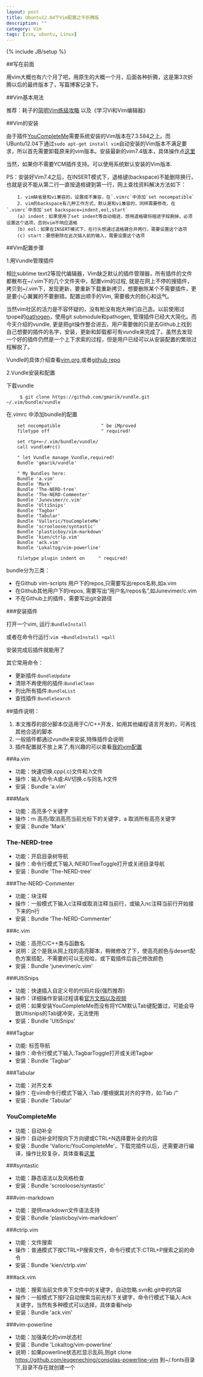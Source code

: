 ```yaml
---
layout: post
title: Ubuntu12.04下Vim配置之不折腾版
description: ""
category: Vim
tags: [vim, ubuntu, Linux]
---
```

{% include JB/setup %}

##写在前面

用vim大概也有六个月了吧，用原生的大概一个月，后面各种折腾，这是第3次折腾以后的最终版本了，写篇博客记录下。

##Vim基本用法

推荐：耗子的[简明Vim练级攻略](http://coolshell.cn/articles/5426.html) 以及《学习Vi和Vim编辑器》

##Vim的安装

由于插件[YouCompleteMe](https://github.com/Valloric/YouCompleteMe)需要系统安装的Vim版本在7.3.584之上。而UBuntu12.04下通过`sudo apt-get install vim`自动安装的Vim版本不满足要求，所以首先需要卸载原来的vim版本。安装最新的vim7.4版本，具体操作点[这里](/2013/12/17/vim-setup.html)

当然，如果你不需要YCM插件支持。可以使用系统默认安装的Vim版本.

PS：安装好Vim7.4之后，在INSERT模式下，退格键(backspace)不能删除换行，也就是说不能从第二行一直按退格键到第一行，网上查找资料解决方法如下：

		1. vim缺省是和vi兼容的，设置成不兼容，在`.vimrc`中添加`set nocompatible`  
		2. vim的backspace有几种工作方式，默认是和vi兼容的，同样需要修改，在`.vimrc`中添加`set backspace=indent,eol,start`  
		(a) indent：如果使用了set indent等自动缩进，想用退格键将缩进字段删掉，必须设置这个选项，否则vim不响应退格  
		(b) eol：如果在INSERT模式下，在行头想通过退格键合并两行，需要设置这个选项  
		(c) start：要想删除在此次插入前的输入，需要设置这个选项  

##Vim配置步骤

1.用Vundle管理插件

相比sublime text2等现代编辑器，Vim缺乏默认的插件管理器，所有插件的文件都散布在~/.vim下的几个文件夹中，配置vim的过程, 就是在网上不停的搜插件，拷贝到~/.vim下，发现更新，要重新下载重新拷贝，想要删除某个不需要插件，更是要小心翼翼的不要删错。配置出顺手的Vim, 需要极大的耐心和运气。

当然vim社区的活力是不容怀疑的，没有枪没有炮大神们自己造。以前使用过tpope的[pathogen](https://github.com/tpope/vim-pathogen)，使用git submodule和pathogen, 管理插件已经大大简化。而今天介绍的vundle, 更是把git操作整合进去，用户需要做的只是去Github上找到自己想要的插件的名字，安装，更新和卸载都可有vundle来完成了。虽然去发现一个好的插件仍然是一个上下求索的过程，但是用户已经可以从安装配置的繁琐过程解脱了。

Vundle的具体介绍查看[vim.org](http://www.vim.org/scripts/script.php?script_id=3458),或者[github repo](https://github.com/gmarik/Vundle.vim)

2.Vundle安装和配置

下载vundle

         $ git clone https://github.com/gmarik/vundle.git ~/.vim/bundle/vundle

在.vimrc 中添加bundle的配置

		set nocompatible               " be iMproved
		filetype off                   " required!
		
		set rtp+=~/.vim/bundle/vundle/
		call vundle#rc()
		
		" let Vundle manage Vundle,required! 
		Bundle 'gmarik/vundle'
		
		" My Bundles here:
        Bundle 'a.vim'
        Bundle 'Mark'
        Bundle 'The-NERD-tree'
        Bundle 'The-NERD-Commenter'
        Bundle 'Junevimer/c.vim'
        Bundle 'UltiSnips'
        Bundle 'Tagbar'
        Bundle 'Tabular'
        Bundle 'Valloric/YouCompleteMe'
        Bundle 'scrooloose/syntastic'
        Bundle 'plasticboy/vim-markdown'
        Bundle 'kien/ctrlp.vim'
        Bundle 'ack.vim'
        Bundle 'Lokaltog/vim-powerline'
        
		filetype plugin indent on     " required!

bundle分为三类：

* 在Github vim-scripts 用户下的repos,只需要写出repos名称,如a.vim
* 在Github其他用户下的repos, 需要写出“用户名/repos名”,如Junevimer/c.vim
* 不在Github上的插件，需要写出git全路径

###安装插件

打开一个vim, 运行:`BundleInstall`

或者在命令行运行:`vim +BundleInstall +qall`

安装完成后插件就能用了

其它常用命令：

* 更新插件:`BundleUpdate`
* 清除不再使用的插件:`BundleClean`
* 列出所有插件:`BundleList`
* 查找插件:`BundleSearch`

##插件说明：

1. 本文推荐的部分脚本仅适用于C/C++开发，如用其他编程语言开发的，可再找其他合适的脚本
2. 一般插件都通过vundle来安装,特殊插件会说明
3. 插件配置就不放上来了,有兴趣的可以查看[我的vim配置](https://github.com/Junevimer/vim.cfg/blob/master/vimrc)

###a.vim
* 功能：快速切换.cpp(.c)文件和.h文件
* 操作：输入命令:A或:AV切换.c与同名.h文件
* 安装：Bundle 'a.vim'

###Mark
* 功能：高亮多个关键字
* 操作：<leader>m 高亮/取消高亮当前光标下的关键字，<leader>a 取消所有高亮关键字
* 安装：Bundle 'Mark'

### The-NERD-tree
* 功能：开启目录树导航
* 操作：命令行模式下输入:NERDTreeToggle打开或关闭目录导航
* 安装：Bundle 'The-NERD-tree'

###The-NERD-Commenter
* 功能：块注释
* 操作：一般模式下输入<leader>c<space>注释或取消注释当前行，或输入n<leader>c<space>注释当前行开始接下来的n行
* 安装：Bundle 'The-NERD-Commenter'

###c.vim
* 功能：高亮C/C++类与函数名
* 说明：这个是我从网上找的高亮脚本，稍微修改了下，使高亮颜色与desert配色方案搭配，不需要的可以无视哈，或下载插件后自己修改颜色
* 安装：Bundle 'junevimer/c.vim'

###UltiSnips
* 功能：快速插入自定义号的代码片段(强烈推荐)
* 操作：详细操作安装过程请看[官方文档以及视频](https://github.com/SirVer/ultisnips)
* 说明：如果安装YouCompleteMe而没有将YCM默认Tab键配置过，可能会导致Ultisnips的Tab键冲突，无法使用
* 安装：Bundle 'UltiSnips'

###Tagbar
* 功能: 标签导航
* 操作：命令行模式下输入:TagbarToggle打开或关闭Tagbar
* 安装：Bundle 'Tagbar'

###Tabular
* 功能：对齐文本
* 操作：在vim命令行模式下输入 :Tab /要根据其对齐的字符，如:Tab /"
* 安装：Bundle 'Tabular'

### YouCompleteMe
* 功能：自动补全
* 操作：自动补全时按向下方向键或CTRL+N选择要补全的内容
* 安装：Bundle 'Valloric/YouCompleteMe'，下载完插件以后，还需要进行编译，操作比较复杂，具体查看[这里](/2013/12/11/youcompleteme.html)

###syntastic
* 功能：静态语法以及风格检查
* 安装：Bundle 'scrooloose/syntastic'

###vim-markdown
* 功能：提供markdown文件语法支持
* 安装：Bundle 'plasticboy/vim-markdown'

###ctrlp.vim
* 功能：文件搜索
* 操作：普通模式下按CTRL+P搜索文件，命令行模式下:CTRL+P搜索之前的命令
* 安装：Bundle 'kien/ctrlp.vim'

###ack.vim
* 功能：搜索当前文件夹下文件中的关键字，自动忽略.svn和.git中的内容
* 操作：一般模式下按F2自动搜索当前光标下关键字，命令行模式下输入:Ack 关键字，当然有多种模式可以选择，具体查看help
* 安装：Bundle 'ack.vim'

###vim-powerline
* 功能：加强美化的vim状态栏
* 安装：Bundle 'Lokaltog/vim-powerline'
* 说明：如果powerline状态栏显示乱码,则git clone https://github.com/eugeneching/consolas-powerline-vim 到~/.fonts目录下,目录不存在就创建一个
